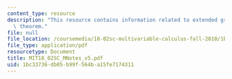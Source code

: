 ```yaml
---
content_type: resource
description: "This resource contains information related to extended green\u2019s\
  \ theorem."
file: null
file_location: /coursemedia/18-02sc-multivariable-calculus-fall-2010/1bc33736db05b99f564ba15fe7174311_MIT18_02SC_MNotes_v5.pdf
file_type: application/pdf
resourcetype: Document
title: MIT18_02SC_MNotes_v5.pdf
uid: 1bc33736-db05-b99f-564b-a15fe7174311
---
```

